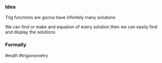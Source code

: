 ### Idea
Trig functions are gonna have infinitely many solutions

We can find or make and equation of every solution then we can easily find and display the solutions

### Formally

#math #trigonometry 